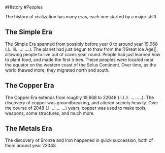 #History #Peoples

The history of civilization has many eras, each one started by a major shift.

## The Simple Era
The Simple Era spanned from possibly before year 0 to around year 19,968 (.l.. lll. .... ....). The planet had just begun to thaw from the [[Great Ice Age]], allowing people to live out of caves year round. People had just learned how to plant food, and made the first tribes. These peoples were located near the equator on the western coast of the Solus Continent. Over time, as the world thawed more, they migrated north and south.
## The Copper Era
The Copper Era extends from roughly 19,968 to 22048 (.l.l .ll. .... ....). The discovery of copper was groundbreaking, and altered society heavily. Over the course of 2048 (.l. ... ... ...) years, copper was used to make tools, weapons, some structures, and much more.

## The Metals Era
The discovery of Bronze and Iron happened in quick succession, both of them around year 22048